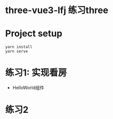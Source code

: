 # three-vue3-lfj 练习three
# Project setup
```
yarn install
yarn serve
```
# 练习1: 实现看房
- HelloWorld组件
# 练习2